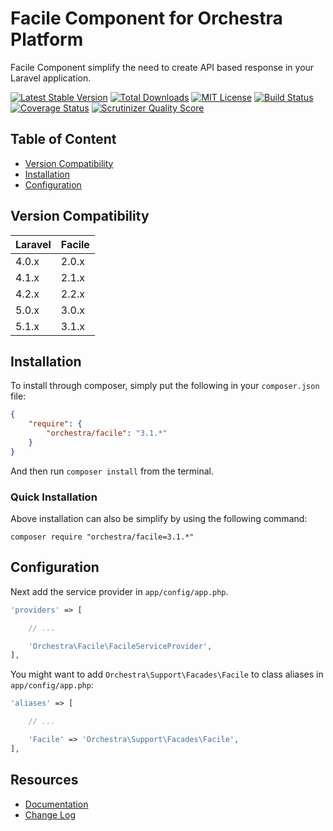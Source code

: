 Facile Component for Orchestra Platform
==============

Facile Component simplify the need to create API based response in your Laravel application.

[![Latest Stable Version](https://img.shields.io/github/release/orchestral/facile.svg?style=flat)](https://packagist.org/packages/orchestra/facile)
[![Total Downloads](https://img.shields.io/packagist/dt/orchestra/facile.svg?style=flat)](https://packagist.org/packages/orchestra/facile)
[![MIT License](https://img.shields.io/packagist/l/orchestra/facile.svg?style=flat)](https://packagist.org/packages/orchestra/facile)
[![Build Status](https://img.shields.io/travis/orchestral/facile/master.svg?style=flat)](https://travis-ci.org/orchestral/facile)
[![Coverage Status](https://img.shields.io/coveralls/orchestral/facile/master.svg?style=flat)](https://coveralls.io/r/orchestral/facile?branch=master)
[![Scrutinizer Quality Score](https://img.shields.io/scrutinizer/g/orchestral/facile/master.svg?style=flat)](https://scrutinizer-ci.com/g/orchestral/facile/)

## Table of Content

* [Version Compatibility](#version-compatibility)
* [Installation](#installation)
* [Configuration](#configuration)

## Version Compatibility

Laravel    | Facile
:----------|:----------
 4.0.x     | 2.0.x
 4.1.x     | 2.1.x
 4.2.x     | 2.2.x
 5.0.x     | 3.0.x
 5.1.x     | 3.1.x

## Installation

To install through composer, simply put the following in your `composer.json` file:

```json
{
	"require": {
		"orchestra/facile": "3.1.*"
	}
}
```

And then run `composer install` from the terminal.

### Quick Installation

Above installation can also be simplify by using the following command:

    composer require "orchestra/facile=3.1.*"

## Configuration

Next add the service provider in `app/config/app.php`.

```php
'providers' => [

	// ...

	'Orchestra\Facile\FacileServiceProvider',
],
```

You might want to add `Orchestra\Support\Facades\Facile` to class aliases in `app/config/app.php`:

```php
'aliases' => [

	// ...

	'Facile' => 'Orchestra\Support\Facades\Facile',
],
```

## Resources

* [Documentation](http://orchestraplatform.com/docs/latest/components/facile)
* [Change Log](http://orchestraplatform.com/docs/latest/components/facile/changes#v3-1)
